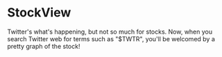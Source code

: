 # StockView
Twitter's what's happening, but not so much for stocks. Now, when you search Twitter web for terms such as "$TWTR", you'll be welcomed by a pretty graph of the stock!
